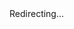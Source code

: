<!DOCTYPE html>
<html>
  <head>
    <meta charset="utf-8">
    <title>Redirecting...</title>
    <script type="text/javascript">
      // Extract the path from the current URL
      var path = window.location.pathname;
      // Redirect to index.html while preserving the path (if needed, pass it to your SPA via query parameters or hash)
      window.location.href = '/turbo-chainsaw/index.html' + '?redirect=' + encodeURIComponent(path);
    </script>
  </head>
  <body>
    Redirecting...
  </body>
</html> 
